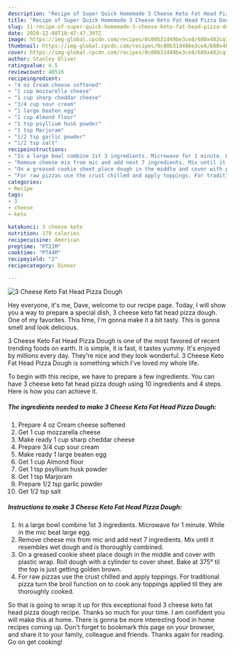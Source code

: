 ```yaml
---
description: "Recipe of Super Quick Homemade 3 Cheese Keto Fat Head Pizza Dough"
title: "Recipe of Super Quick Homemade 3 Cheese Keto Fat Head Pizza Dough"
slug: 11-recipe-of-super-quick-homemade-3-cheese-keto-fat-head-pizza-dough
date: 2020-12-08T10:47:47.397Z
image: https://img-global.cpcdn.com/recipes/0c00b31d49be3ce8/680x482cq70/3-cheese-keto-fat-head-pizza-dough-recipe-main-photo.jpg
thumbnail: https://img-global.cpcdn.com/recipes/0c00b31d49be3ce8/680x482cq70/3-cheese-keto-fat-head-pizza-dough-recipe-main-photo.jpg
cover: https://img-global.cpcdn.com/recipes/0c00b31d49be3ce8/680x482cq70/3-cheese-keto-fat-head-pizza-dough-recipe-main-photo.jpg
author: Stanley Oliver
ratingvalue: 4.5
reviewcount: 40516
recipeingredient:
- "4 oz Cream cheese softened"
- "1 cup mozzarella cheese"
- "1 cup sharp cheddar cheese"
- "3/4 cup sour cream"
- "1 large beaten egg"
- "1 cup Almond flour"
- "1 tsp psyllium husk powder"
- "1 tsp Marjoram"
- "1/2 tsp garlic powder"
- "1/2 tsp salt"
recipeinstructions:
- "In a large bowl combine 1st 3 ingredients. Microwave for 1 minute. While in the mic beat large egg."
- "Remove cheese mix from mic and add next 7 ingredients. Mix until it resembles wet dough and is thoroughly combined."
- "On a greased cookie sheet place dough in the middle and cover with plastic wrap. Roll dough with a cylinder to cover sheet. Bake at 375° til the top is just getting golden brown."
- "For raw pizzas use the crust chilled and apply toppings. For traditional pizza turn the broil function on to cook any toppings applied til they are thoroughly cooked."
categories:
- Recipe
tags:
- 3
- cheese
- keto

katakunci: 3 cheese keto 
nutrition: 179 calories
recipecuisine: American
preptime: "PT21M"
cooktime: "PT44M"
recipeyield: "2"
recipecategory: Dinner

---
```



![3 Cheese Keto Fat Head Pizza Dough](https://img-global.cpcdn.com/recipes/0c00b31d49be3ce8/680x482cq70/3-cheese-keto-fat-head-pizza-dough-recipe-main-photo.jpg)

Hey everyone, it's me, Dave, welcome to our recipe page. Today, I will show you a way to prepare a special dish, 3 cheese keto fat head pizza dough. One of my favorites. This time, I'm gonna make it a bit tasty. This is gonna smell and look delicious.



3 Cheese Keto Fat Head Pizza Dough is one of the most favored of recent trending foods on earth. It is simple, it is fast, it tastes yummy. It's enjoyed by millions every day. They're nice and they look wonderful. 3 Cheese Keto Fat Head Pizza Dough is something which I've loved my whole life.


To begin with this recipe, we have to prepare a few ingredients. You can have 3 cheese keto fat head pizza dough using 10 ingredients and 4 steps. Here is how you can achieve it.

<!--inarticleads1-->

##### The ingredients needed to make 3 Cheese Keto Fat Head Pizza Dough:

1. Prepare 4 oz Cream cheese softened
1. Get 1 cup mozzarella cheese
1. Make ready 1 cup sharp cheddar cheese
1. Prepare 3/4 cup sour cream
1. Make ready 1 large beaten egg
1. Get 1 cup Almond flour
1. Get 1 tsp psyllium husk powder
1. Get 1 tsp Marjoram
1. Prepare 1/2 tsp garlic powder
1. Get 1/2 tsp salt




<!--inarticleads2-->

##### Instructions to make 3 Cheese Keto Fat Head Pizza Dough:

1. In a large bowl combine 1st 3 ingredients. Microwave for 1 minute. While in the mic beat large egg.
1. Remove cheese mix from mic and add next 7 ingredients. Mix until it resembles wet dough and is thoroughly combined.
1. On a greased cookie sheet place dough in the middle and cover with plastic wrap. Roll dough with a cylinder to cover sheet. Bake at 375° til the top is just getting golden brown.
1. For raw pizzas use the crust chilled and apply toppings. For traditional pizza turn the broil function on to cook any toppings applied til they are thoroughly cooked.




So that is going to wrap it up for this exceptional food 3 cheese keto fat head pizza dough recipe. Thanks so much for your time. I am confident you will make this at home. There is gonna be more interesting food in home recipes coming up. Don't forget to bookmark this page on your browser, and share it to your family, colleague and friends. Thanks again for reading. Go on get cooking!
